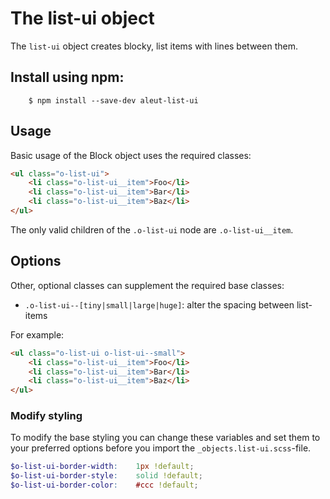 # The list-ui object

The `list-ui` object creates blocky, list items with lines between them.

## Install using npm:

```ssh
    $ npm install --save-dev aleut-list-ui
```

## Usage

Basic usage of the Block object uses the required classes:

```html
<ul class="o-list-ui">
	<li class="o-list-ui__item">Foo</li>
	<li class="o-list-ui__item">Bar</li>
	<li class="o-list-ui__item">Baz</li>
</ul>
```

The only valid children of the `.o-list-ui` node are `.o-list-ui__item`.

## Options

Other, optional classes can supplement the required base classes:

* `.o-list-ui--[tiny|small|large|huge]`: alter the spacing between list-items

For example:

```html
<ul class="o-list-ui o-list-ui--small">
	<li class="o-list-ui__item">Foo</li>
	<li class="o-list-ui__item">Bar</li>
	<li class="o-list-ui__item">Baz</li>
</ul>
```

### Modify styling
To modify the base styling you can change these variables and set them to your preferred options before you import the `_objects.list-ui.scss`-file.

```scss
$o-list-ui-border-width:    1px !default;
$o-list-ui-border-style:    solid !default;
$o-list-ui-border-color:    #ccc !default;
```
